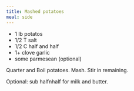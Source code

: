 ```yaml
---
title: Mashed potatoes
meal: side
---
```


* 1 lb potatos
* 1/2 T salt
* 1/2 C half and half
* 1+ clove garlic
* some parmesean (optional)

Quarter and Boil potatoes. Mash. Stir in remaining.

Optional: sub halfnhalf for milk and butter. 
